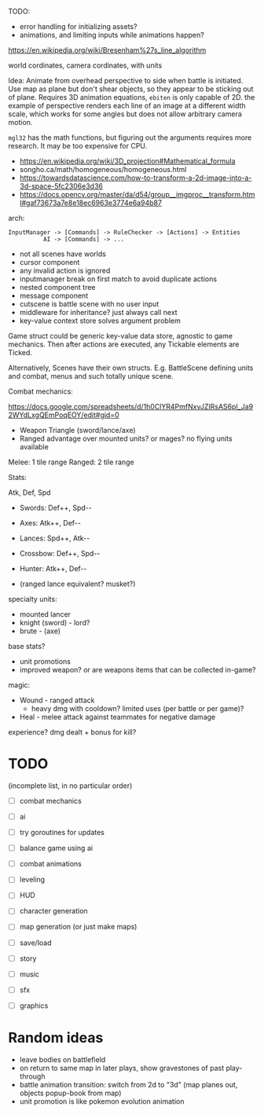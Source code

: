 TODO:

- error handling for initializing assets?
- animations, and limiting inputs while animations happen?


https://en.wikipedia.org/wiki/Bresenham%27s_line_algorithm

world cordinates, camera cordinates,
with units

Idea:
Animate from overhead perspective to side when battle is initiated.
Use map as plane but don't shear objects, so they appear to be sticking out
of plane.
Requires 3D animation equations, `ebiten` is only capable of 2D. the example
of perspective renders each line of an image at a different width scale, which
works for some angles but does not allow arbitrary camera motion.

`mgl32` has the math functions, but figuring out the arguments requires more
research. It may be too expensive for CPU.

- https://en.wikipedia.org/wiki/3D_projection#Mathematical_formula
- songho.ca/math/homogeneous/homogeneous.html
- https://towardsdatascience.com/how-to-transform-a-2d-image-into-a-3d-space-5fc2306e3d36
- https://docs.opencv.org/master/da/d54/group__imgproc__transform.html#gaf73673a7e8e18ec6963e3774e6a94b87

arch:

```
InputManager -> [Commands] -> RuleChecker -> [Actions] -> Entities
          AI -> [Commands] -> ...
```

- not all scenes have worlds
- cursor component
- any invalid action is ignored
- inputmanager break on first match to avoid duplicate actions
- nested component tree
- message component
- cutscene is battle scene with no user input
- middleware for inheritance? just always call next
- key-value context store solves argument problem


Game struct could be generic key-value data store, agnostic to game mechanics.
Then after actions are executed, any Tickable elements are Ticked.

Alternatively, Scenes have their own structs. E.g. BattleScene defining units and combat,
menus and such totally unique scene.



Combat mechanics:

https://docs.google.com/spreadsheets/d/1h0ClYR4PmfNxvJZIRsAS6pI_Ja92WYdLxgQEmPoqEOY/edit#gid=0

- Weapon Triangle (sword/lance/axe)
- Ranged advantage over mounted units? or mages? no flying units available

Melee: 1 tile range
Ranged: 2 tile range

Stats:

Atk, Def, Spd

- Swords: Def++, Spd--
- Axes: Atk++, Def--
- Lances: Spd++, Atk--

- Crossbow: Def++, Spd--
- Hunter: Atk++, Def--
- (ranged lance equivalent? musket?)

specialty units:

- mounted lancer
- knight (sword) - lord?
- brute - (axe)

base stats?

- unit promotions
- improved weapon? or are weapons items that can be collected in-game?

magic:

- Wound - ranged attack
  - heavy dmg with cooldown? limited uses (per battle or per game)?
- Heal - melee attack against teammates for negative damage

experience? dmg dealt + bonus for kill?

# TODO

(incomplete list, in no particular order)

- [ ] combat mechanics
- [ ] ai
- [ ] try goroutines for updates
- [ ] balance game using ai
- [ ] combat animations
- [ ] leveling
- [ ] HUD
- [ ] character generation
- [ ] map generation (or just make maps)
- [ ] save/load
- [ ] story
- [ ] music
- [ ] sfx
- [ ] graphics


# Random ideas

- leave bodies on battlefield
- on return to same map in later plays, show gravestones of past play-through
- battle animation transition: switch from 2d to "3d" (map planes out, objects popup-book from map)
- unit promotion is like pokemon evolution animation
